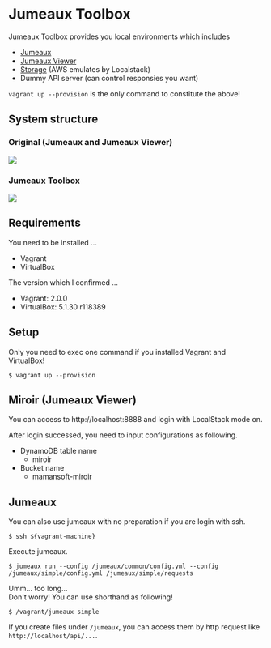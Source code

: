 Jumeaux Toolbox
===============

Jumeaux Toolbox provides you local environments which includes

* [Jumeaux](https://github.com/tadashi-aikawa/jumeaux)
* [Jumeaux Viewer](https://github.com/tadashi-aikawa/jumeaux-viewer)
* [Storage](https://github.com/localstack/localstack) (AWS emulates by Localstack)
* Dummy API server (can control responsies you want)

`vagrant up --provision` is the only command to constitute the above!
 

## System structure

### Original (Jumeaux and Jumeaux Viewer)

[![](https://cacoo.com/diagrams/lhxa5WXGey4z5MMD-DD644.png)](https://cacoo.com/diagrams/lhxa5WXGey4z5MMD#DD644)

### Jumeaux Toolbox

[![](https://cacoo.com/diagrams/lhxa5WXGey4z5MMD-89A6C.png)](https://cacoo.com/diagrams/lhxa5WXGey4z5MMD#89A6C)


## Requirements

You need to be installed ...

* Vagrant
* VirtualBox

The version which I confirmed ...

* Vagrant: 2.0.0
* VirtualBox: 5.1.30 r118389


## Setup

Only you need to exec one command if you installed Vagrant and VirtualBox!

```
$ vagrant up --provision
```


## Miroir (Jumeaux Viewer)

You can access to http://localhost:8888 and login with LocalStack mode on.

After login successed, you need to input configurations as following.

* DynamoDB table name
  - miroir
* Bucket name
  - mamansoft-miroir


## Jumeaux

You can also use jumeaux with no preparation if you are login with ssh.

```
$ ssh ${vagrant-machine}
```

Execute jumeaux.

```
$ jumeaux run --config /jumeaux/common/config.yml --config /jumeaux/simple/config.yml /jumeaux/simple/requests
```

Umm... too long...  
Don't worry! You can use shorthand as following!

```
$ /vagrant/jumeaux simple
```

If you create files under `/jumeaux`, you can access them by http request like `http://localhost/api/...`.

